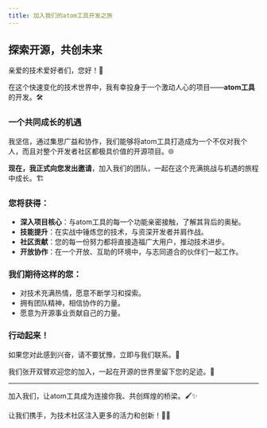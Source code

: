 ```yaml
---
title: 加入我们的atom工具开发之旅
---
```


## 探索开源，共创未来

亲爱的技术爱好者们，您好！🌟

在这个快速变化的技术世界中，我有幸投身于一个激动人心的项目——**atom工具**的开发。🛠️

### 一个共同成长的机遇

我坚信，通过集思广益和协作，我们能够将atom工具打造成为一个不仅对我个人，而且对整个开发者社区都极具价值的开源项目。🌐

**现在，我正式向您发出邀请**，加入我们的团队，一起在这个充满挑战与机遇的旅程中成长。🏗️

### 您将获得：

- **深入项目核心**：与atom工具的每一个功能亲密接触，了解其背后的奥秘。
- **技能提升**：在实战中锤炼您的技术，与资深开发者并肩作战。
- **社区贡献**：您的每一份努力都将直接造福广大用户，推动技术进步。
- **开放协作**：在一个开放、互助的环境中，与志同道合的伙伴们一起工作。

### 我们期待这样的您：

- 对技术充满热情，愿意不断学习和探索。
- 拥有团队精神，相信协作的力量。
- 愿意为开源事业贡献自己的力量。

### 行动起来！

如果您对此感到兴奋，请不要犹豫，立即与我们联系。📢

我们张开双臂欢迎您的加入，一起在开源的世界里留下您的足迹。👣

---

加入我们，让atom工具成为连接你我、共创辉煌的桥梁。🖌️✨

让我们携手，为技术社区注入更多的活力和创新！🤝💡